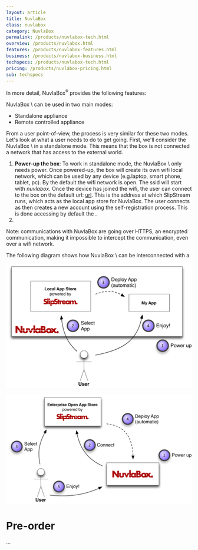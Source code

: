 ```yaml
---
layout: article
title: NuvlaBox
class: nuvlabox
category: NuvlaBox
permalink: /products/nuvlabox-tech.html
overview: /products/nuvlabox.html
features: /products/nuvlabox-features.html
business: /products/nuvlabox-business.html
techspecs: /products/nuvlabox-tech.html
pricing: /products/nuvlabox-pricing.html
sub: techspecs
---
```


In more detail, NuvlaBox<sup>®</sup> provides the following features: 

NuvlaBox \\
 can be used in two main modes:

* Standalone appliance
* Remote controlled appliance

From a user point-of-view, the process is very similar for these two modes. Let's look at what a user needs to do to get going. First, we'll consider the NuvlaBox \\
 in a standalone mode. This means that the box is not connected a network that has access to the external world.

1. **Power-up the box**: To work in standalone mode, the NuvlaBox \\
 only needs power. Once powered-up, the box will create its own wifi local network, which can be used by any device (e.g.laptop, smart phone, tablet, pc). By the default the wifi network is open. The ssid will start with *nuvlabox*. Once the device has joined the wifi, the user can connect to the box on the default url: [url](https://172.0.0.1). This is the address at which SlipStream runs, which acts as the local app store for NuvlaBox. The user connects as then creates a new account using the self-registration process. This is done accessing by default the .
2. 

Note: communications with NuvlaBox are going over HTTPS, an encrypted communication, making it impossible to intercept the communication, even over a wifi network.

The following diagram shows how NuvlaBox \\
 can be interconnected with a 

<p align="center">
    <img src="/img/content/nuvlabox/nuvlabox-local.png" alt="NuvlaBox standalone" width="700" />
</p>

<p align="center">
    <img src="/img/content/nuvlabox/nuvlabox-remote.png" alt="NuvlaBox remotely connected" width="700" />
</p>


Pre-order
======



...

